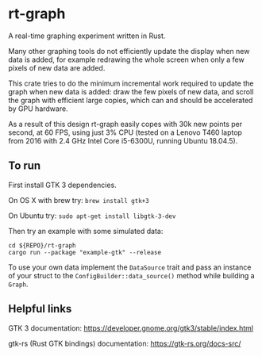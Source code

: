# rt-graph

A real-time graphing experiment written in Rust.

Many other graphing tools do not efficiently update the display when
new data is added, for example redrawing the whole screen when only a
few pixels of new data are added.

This crate tries to do the minimum incremental work required to update
the graph when new data is added: draw the few pixels of new data, and
scroll the graph with efficient large copies, which can and should be
accelerated by GPU hardware.

As a result of this design rt-graph easily copes with 30k new points
per second, at 60 FPS, using just 3% CPU (tested on a Lenovo T460
laptop from 2016 with 2.4 GHz Intel Core i5-6300U, running Ubuntu
18.04.5).

## To run

First install GTK 3 dependencies.

On OS X with brew try: `brew install gtk+3`

On Ubuntu try: `sudo apt-get install libgtk-3-dev`

Then try an example with some simulated data:

```
cd ${REPO}/rt-graph
cargo run --package "example-gtk" --release
```

To use your own data implement the `DataSource` trait and pass an instance of your
struct to the `ConfigBuilder::data_source()` method while building a `Graph`.

## Helpful links

GTK 3 documentation:  <https://developer.gnome.org/gtk3/stable/index.html>

gtk-rs (Rust GTK bindings) documentation: <https://gtk-rs.org/docs-src/>
